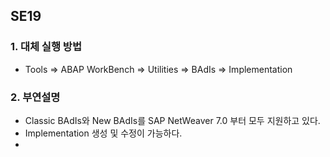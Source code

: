 ## SE19
### 1. 대체 실행 방법
- Tools => ABAP WorkBench => Utilities => BAdIs => Implementation

### 2. 부연설명
- Classic BAdIs와 New BAdIs를 SAP NetWeaver 7.0 부터 모두 지원하고 있다.
- Implementation 생성 및 수정이 가능하다.
- 
